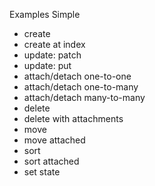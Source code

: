 Examples Simple
- create
- create at index
- update: patch
- update: put 
- attach/detach one-to-one
- attach/detach one-to-many
- attach/detach many-to-many
- delete
- delete with attachments
- move
- move attached
- sort
- sort attached
- set state
